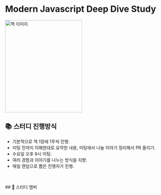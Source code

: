 # Modern Javascript Deep Dive Study
<img src="https://github.com/user-attachments/assets/fc233ccc-66ce-4903-a152-5ccfdf40c574" alt="책 이미지" width="250" height="300">

## 📚 스터디 진행방식
- 기본적으로 책 1장에 1주씩 진행.
- 미팅 전까지 이해한대로 요약한 내용, 미팅에서 나눌 이야기 정리해서 PR 올리기.
- 수요일 오후 9시 미팅.
- 여러 경험과 이야기를 나누는 방식을 지향.
- 매일 랜덤으로 뽑은 진행자가 진행.
<br>
<br>
## 🐥 스터디 맴버
